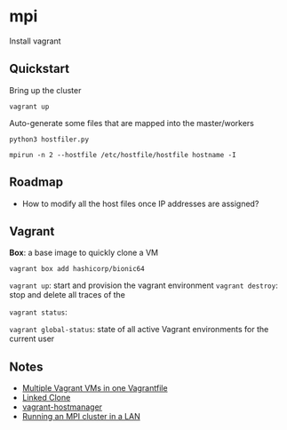 # mpi

Install vagrant

## Quickstart

Bring up the cluster

```
vagrant up
```

Auto-generate some files that are mapped into the master/workers

```
python3 hostfiler.py
```


```
mpirun -n 2 --hostfile /etc/hostfile/hostfile hostname -I
```

## Roadmap

* How to modify all the host files once IP addresses are assigned?

## Vagrant

**Box**: a base image to quickly clone a VM

`vagrant box add hashicorp/bionic64`

`vagrant up`: start and provision the vagrant environment
`vagrant destroy`: stop and delete all traces of the 

`vagrant status`: 

`vagrant global-status`: state of all active Vagrant environments for the current user

## Notes
* [Multiple Vagrant VMs in one Vagrantfile](https://www.thisprogrammingthing.com/2015/multiple-vagrant-vms-in-one-vagrantfile/)
* [Linked Clone](https://www.vagrantup.com/docs/virtualbox/configuration.html#linked-clones)
* [vagrant-hostmanager](https://github.com/devopsgroup-io/vagrant-hostmanager)
* [Running an MPI cluster in a LAN](https://mpitutorial.com/tutorials/running-an-mpi-cluster-within-a-lan/)
